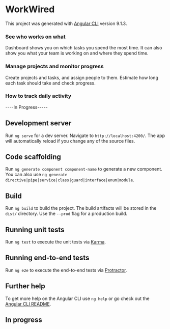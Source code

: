 # WorkWired

This project was generated with [Angular CLI](https://github.com/angular/angular-cli) version 9.1.3.

### See who works on what
Dashboard shows you on which tasks you spend the most time. It can also show you what your team is working on and where they spend time.

### Manage projects and monitor progress
Create projects and tasks, and assign people to them. Estimate how long each task should take and check progress.

### How to track daily activity
----In Progress-----

## Development server

Run `ng serve` for a dev server. Navigate to `http://localhost:4200/`. The app will automatically reload if you change any of the source files.

## Code scaffolding

Run `ng generate component component-name` to generate a new component. You can also use `ng generate directive|pipe|service|class|guard|interface|enum|module`.

## Build

Run `ng build` to build the project. The build artifacts will be stored in the `dist/` directory. Use the `--prod` flag for a production build.

## Running unit tests

Run `ng test` to execute the unit tests via [Karma](https://karma-runner.github.io).

## Running end-to-end tests

Run `ng e2e` to execute the end-to-end tests via [Protractor](http://www.protractortest.org/).

## Further help

To get more help on the Angular CLI use `ng help` or go check out the [Angular CLI README](https://github.com/angular/angular-cli/blob/master/README.md).

## In progress
